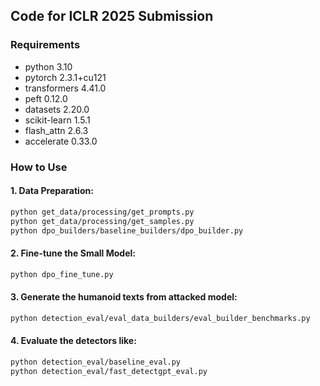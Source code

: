 ## Code for ICLR 2025 Submission

### Requirements

- python 3.10
- pytorch 2.3.1+cu121
- transformers 4.41.0
- peft 0.12.0
- datasets 2.20.0
- scikit-learn 1.5.1
- flash_attn 2.6.3
- accelerate 0.33.0

### How to Use

#### 1. Data Preparation:
```bash
python get_data/processing/get_prompts.py
python get_data/processing/get_samples.py
python dpo_builders/baseline_builders/dpo_builder.py
```
#### 2. Fine-tune the Small Model:
```bash
python dpo_fine_tune.py
```
#### 3. Generate the humanoid texts from attacked model:
```bash
python detection_eval/eval_data_builders/eval_builder_benchmarks.py
```
#### 4. Evaluate the detectors like:
```bash
python detection_eval/baseline_eval.py
python detection_eval/fast_detectgpt_eval.py
```

